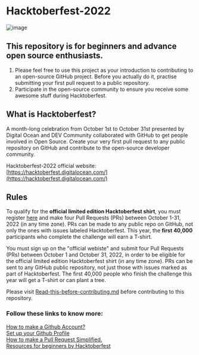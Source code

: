 #  Hacktoberfest-2022
![image](https://github.com/Aman-byte/Hacktoberfest-2022/blob/main/Email%20Banners-Dark.png)

## This repository is for beginners and advance open source enthusiasts.
1. Please feel free to use this project as your introduction to contributing to an open-source GitHub project. Before you actually do it, practise submitting your first pull request to a public repository.
2. Participate in the open-source community to ensure you receive some awesome stuff during Hacktoberfest.

## What is Hacktoberfest?
A month-long celebration from October 1st to October 31st presented by Digital Ocean and DEV Community collaborated with GitHub to get people involved in Open Source. Create your very first pull request to any public repository on GitHub and contribute to the open-source developer community.

Hacktoberfest-2022 official website: [https://hacktoberfest.digitalocean.com/](https://hacktoberfest.digitalocean.com/)

## Rules
To qualify for the __official limited edition Hacktoberfest shirt__, you must register [here](https://hacktoberfest.digitalocean.com/) and make four Pull Requests (PRs) between October 1-31, 2022 (in any time zone). PRs can be made to any public repo on GitHub, not only the ones with issues labeled Hacktoberfest. This year, the __first 40,000__ participants who complete the challenge will earn a T-shirt.

You must sign up on the "official webiste" and submit four Pull Requests (PRs) between October 1 and October 31, 2022, in order to be eligible for the official limited edition Hacktoberfest shirt (in any time zone). PRs can be sent to any GitHub public repository, not just those with issues marked as part of Hacktoberfest. The first 40,000 people who finish the challenge this year will get a T-shirt or can plant a tree.

Please visit [Read-this-before-contributing.md](https://github.com/Aman-byte/Hacktoberfest-2022/blob/main/Read-this-before-contributing.md) before contributing to this repository.

### Follow these links to know more: </br>
[How to make a Github Account?](https://github.com/Aman-byte/How-to-Create-Github-Account)</br>
[Set up your Github Profile](https://github.com/Aman-byte/github-profile)</br>
[How to make a Pull Request Simplified.](https://github.com/Aman-byte/How-to-make-a-Pull-Request)</br>
[Resources for beginners by Hacktoberfest](https://hacktoberfest.com/participation/#pr-mr-details)
